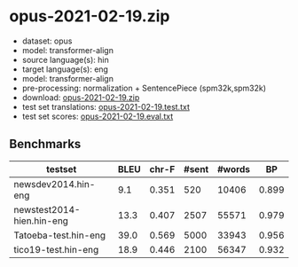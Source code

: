 # opus-2021-02-19.zip

* dataset: opus
* model: transformer-align
* source language(s): hin
* target language(s): eng
* model: transformer-align
* pre-processing: normalization + SentencePiece (spm32k,spm32k)
* download: [opus-2021-02-19.zip](https://object.pouta.csc.fi/Tatoeba-MT-models/hin-eng/opus-2021-02-19.zip)
* test set translations: [opus-2021-02-19.test.txt](https://object.pouta.csc.fi/Tatoeba-MT-models/hin-eng/opus-2021-02-19.test.txt)
* test set scores: [opus-2021-02-19.eval.txt](https://object.pouta.csc.fi/Tatoeba-MT-models/hin-eng/opus-2021-02-19.eval.txt)

## Benchmarks

| testset | BLEU  | chr-F | #sent | #words | BP |
|---------|-------|-------|-------|--------|----|
| newsdev2014.hin-eng 	| 9.1 	| 0.351 	| 520 	| 10406 	| 0.899 |
| newstest2014-hien.hin-eng 	| 13.3 	| 0.407 	| 2507 	| 55571 	| 0.979 |
| Tatoeba-test.hin-eng 	| 39.0 	| 0.569 	| 5000 	| 33943 	| 0.956 |
| tico19-test.hin-eng 	| 18.9 	| 0.446 	| 2100 	| 56347 	| 0.932 |

